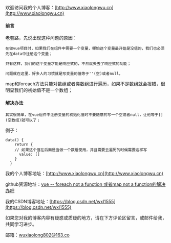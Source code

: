 欢迎访问我的个人博客：[http://www.xiaolongwu.cn](http://www.xiaolongwu.cn)
#### 前言
老套路，先说出现这种问题的原因：

    在做vue项目时，如果我们在组件中需要一个变量，哪怕这个变量最开始是没值的，我们也必须先在data中注册这个变量；
    
    只有这样，我们的这个变量才能是响应式的，不然就失去了响应式的功能；
    
    问题就在这里，好多人的习惯就是写变量的值等于''(空)或者null，
map和foreach方法只能对数组或者类数组进行遍历，如果不是数组就会报错，很明显我们的初始值不是一个数组；
#### 解决办法

    其实很简单，在vue组件中注册变量的初始化值时不要随意的写一个空或者null，让他等于[](空数组)就可以了；

例子：
```
data() {
    return {
    // 如果这个值在后面是当做一个数组使用，并且需要去遍历的时候需要这样写
      value: [] 
    }
  }
```

我的个人博客地址：[http://www.xiaolongwu.cn](http://www.xiaolongwu.cn)

github资源地址：[vue -- foreach not a function 或者map not a function的解决办吧](https://github.com/LeonWuV/FE-blog-repository/blob/master/vue/vue%20--%20foreach%20not%20a%20function%20%E6%88%96%E8%80%85map%20not%20a%20function%E7%9A%84%E8%A7%A3%E5%86%B3%E5%8A%9E%E5%90%A7.md)

我的CSDN博客地址：[https://blog.csdn.net/wxl1555](https://blog.csdn.net/wxl1555)

如果您对我的博客内容有疑惑或质疑的地方，请在下方评论区留言，或邮件给我，共同学习进步。

邮箱：wuxiaolong802@163.co